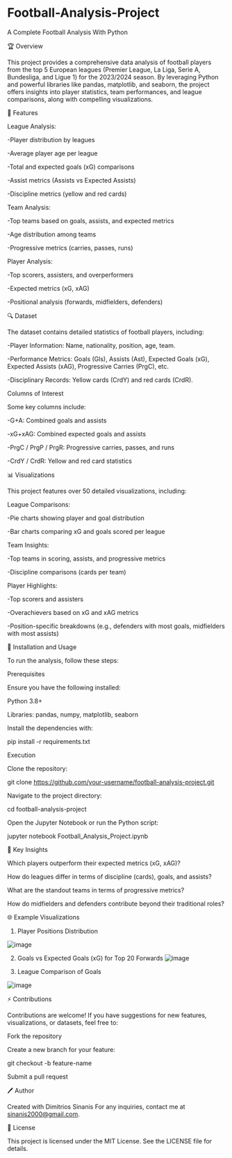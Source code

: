 # Football-Analysis-Project
A Complete Football Analysis With Python 

🏆 Overview

This project provides a comprehensive data analysis of football players from the top 5 European leagues (Premier League, La Liga, Serie A, Bundesliga, and Ligue 1) for the 2023/2024 season. By leveraging Python and powerful libraries like pandas, matplotlib, and seaborn, the project offers insights into player statistics, team performances, and league comparisons, along with compelling visualizations.

🔧 Features

League Analysis:

-Player distribution by leagues

-Average player age per league

-Total and expected goals (xG) comparisons

-Assist metrics (Assists vs Expected Assists)

-Discipline metrics (yellow and red cards)

Team Analysis:

-Top teams based on goals, assists, and expected metrics

-Age distribution among teams

-Progressive metrics (carries, passes, runs)

Player Analysis:

-Top scorers, assisters, and overperformers

-Expected metrics (xG, xAG)

-Positional analysis (forwards, midfielders, defenders)

🔍 Dataset

The dataset contains detailed statistics of football players, including:

-Player Information: Name, nationality, position, age, team.

-Performance Metrics: Goals (Gls), Assists (Ast), Expected Goals (xG), Expected Assists (xAG), Progressive Carries (PrgC), etc.

-Disciplinary Records: Yellow cards (CrdY) and red cards (CrdR).

Columns of Interest

Some key columns include:

-G+A: Combined goals and assists

-xG+xAG: Combined expected goals and assists

-PrgC / PrgP / PrgR: Progressive carries, passes, and runs

-CrdY / CrdR: Yellow and red card statistics

📊 Visualizations

This project features over 50 detailed visualizations, including:

League Comparisons:

-Pie charts showing player and goal distribution

-Bar charts comparing xG and goals scored per league

Team Insights:

-Top teams in scoring, assists, and progressive metrics

-Discipline comparisons (cards per team)

Player Highlights:

-Top scorers and assisters

-Overachievers based on xG and xAG metrics

-Position-specific breakdowns (e.g., defenders with most goals, midfielders with most assists)

🔗 Installation and Usage

To run the analysis, follow these steps:

Prerequisites

Ensure you have the following installed:

Python 3.8+

Libraries: pandas, numpy, matplotlib, seaborn

Install the dependencies with:

pip install -r requirements.txt

Execution

Clone the repository:

git clone https://github.com/your-username/football-analysis-project.git

Navigate to the project directory:

cd football-analysis-project

Open the Jupyter Notebook or run the Python script:

jupyter notebook Football_Analysis_Project.ipynb

🔎 Key Insights

Which players outperform their expected metrics (xG, xAG)?

How do leagues differ in terms of discipline (cards), goals, and assists?

What are the standout teams in terms of progressive metrics?

How do midfielders and defenders contribute beyond their traditional roles?

🌐 Example Visualizations

1. Player Positions Distribution

![image](https://github.com/user-attachments/assets/256f7564-e9eb-482a-83be-d47215b8c104)



2. Goals vs Expected Goals (xG) for Top 20 Forwards
![image](https://github.com/user-attachments/assets/094ef691-8f6c-4e72-903f-6498d07e705b)



3. League Comparison of Goals

![image](https://github.com/user-attachments/assets/ef5bbdf0-5821-4d0d-816f-dda3611b7920)



⚡ Contributions

Contributions are welcome! If you have suggestions for new features, visualizations, or datasets, feel free to:

Fork the repository

Create a new branch for your feature:

git checkout -b feature-name

Submit a pull request

🖊 Author

Created with Dimitrios Sinanis For any inquiries, contact me at sinanis2000@gmail.com.

📖 License

This project is licensed under the MIT License. See the LICENSE file for details.
